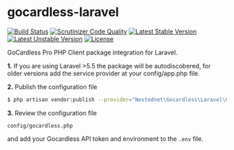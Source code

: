 # gocardless-laravel
[![Build Status](https://travis-ci.com/Nestednet/gocardless-laravel.svg?branch=master)](https://travis-ci.com/Nestednet/gocardless-laravel)
[![Scrutinizer Code Quality](https://scrutinizer-ci.com/g/Nestednet/gocardless-laravel/badges/quality-score.png?b=master)](https://scrutinizer-ci.com/g/Nestednet/gocardless-laravel/?branch=master)
[![Latest Stable Version](https://poser.pugx.org/nestednet/gocardless-laravel/v/stable)](https://packagist.org/packages/nestednet/gocardless-laravel)
[![Latest Unstable Version](https://poser.pugx.org/nestednet/gocardless-laravel/v/unstable)](https://packagist.org/packages/nestednet/gocardless-laravel)
[![License](https://poser.pugx.org/nestednet/gocardless-laravel/license)](https://packagist.org/packages/nestednet/gocardless-laravel)

GoCardless Pro PHP Client package integration for Laravel.

**1.** If you are using Laravel >5.5 the package will be autodiscobered, for older versions add the service provider at your config/app.php file.

**2.** Publish the configuration file
```bash
$ php artisan vendor:publish --provider="Nestednet\Gocardless\Laravel\GocardlessServiceProvider"
```

**3.** Review the configuration file
```
config/gocardless.php
```
and add your Gocardless API token and environment to the `.env` file.
